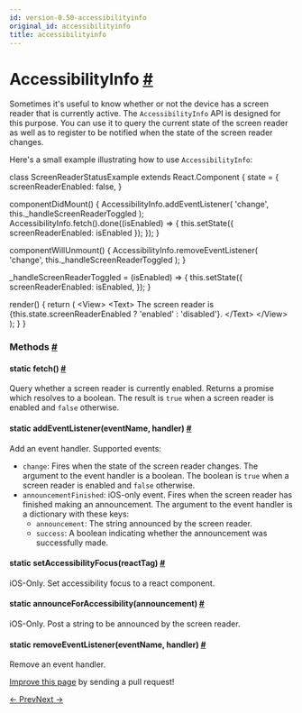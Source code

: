 ```yaml
---
id: version-0.50-accessibilityinfo
original_id: accessibilityinfo
title: accessibilityinfo
---
```

<a id="content"></a><h1><a class="anchor" name="accessibilityinfo"></a>AccessibilityInfo <a class="hash-link" href="docs/accessibilityinfo.html#accessibilityinfo">#</a></h1><div><div><p>Sometimes it's useful to know whether or not the device has a screen reader that is currently active. The
<code>AccessibilityInfo</code> API is designed for this purpose. You can use it to query the current state of the
screen reader as well as to register to be notified when the state of the screen reader changes.</p><p>Here's a small example illustrating how to use <code>AccessibilityInfo</code>:</p><div class="prism language-javascript"><span class="token keyword">class</span> <span class="token class-name">ScreenReaderStatusExample</span> <span class="token keyword">extends</span> <span class="token class-name">React<span class="token punctuation">.</span>Component</span> <span class="token punctuation">{</span>
  state <span class="token operator">=</span> <span class="token punctuation">{</span>
    screenReaderEnabled<span class="token punctuation">:</span> <span class="token boolean">false</span><span class="token punctuation">,</span>
  <span class="token punctuation">}</span>

  <span class="token function">componentDidMount</span><span class="token punctuation">(</span><span class="token punctuation">)</span> <span class="token punctuation">{</span>
    AccessibilityInfo<span class="token punctuation">.</span><span class="token function">addEventListener</span><span class="token punctuation">(</span>
      <span class="token string">'change'</span><span class="token punctuation">,</span>
      <span class="token keyword">this</span><span class="token punctuation">.</span>_handleScreenReaderToggled
    <span class="token punctuation">)</span><span class="token punctuation">;</span>
    AccessibilityInfo<span class="token punctuation">.</span><span class="token function">fetch</span><span class="token punctuation">(</span><span class="token punctuation">)</span><span class="token punctuation">.</span><span class="token function">done</span><span class="token punctuation">(</span><span class="token punctuation">(</span>isEnabled<span class="token punctuation">)</span> <span class="token operator">=&gt;</span> <span class="token punctuation">{</span>
      <span class="token keyword">this</span><span class="token punctuation">.</span><span class="token function">setState</span><span class="token punctuation">(</span><span class="token punctuation">{</span>
        screenReaderEnabled<span class="token punctuation">:</span> isEnabled
      <span class="token punctuation">}</span><span class="token punctuation">)</span><span class="token punctuation">;</span>
    <span class="token punctuation">}</span><span class="token punctuation">)</span><span class="token punctuation">;</span>
  <span class="token punctuation">}</span>

  <span class="token function">componentWillUnmount</span><span class="token punctuation">(</span><span class="token punctuation">)</span> <span class="token punctuation">{</span>
    AccessibilityInfo<span class="token punctuation">.</span><span class="token function">removeEventListener</span><span class="token punctuation">(</span>
      <span class="token string">'change'</span><span class="token punctuation">,</span>
      <span class="token keyword">this</span><span class="token punctuation">.</span>_handleScreenReaderToggled
    <span class="token punctuation">)</span><span class="token punctuation">;</span>
  <span class="token punctuation">}</span>

  _handleScreenReaderToggled <span class="token operator">=</span> <span class="token punctuation">(</span>isEnabled<span class="token punctuation">)</span> <span class="token operator">=&gt;</span> <span class="token punctuation">{</span>
    <span class="token keyword">this</span><span class="token punctuation">.</span><span class="token function">setState</span><span class="token punctuation">(</span><span class="token punctuation">{</span>
      screenReaderEnabled<span class="token punctuation">:</span> isEnabled<span class="token punctuation">,</span>
    <span class="token punctuation">}</span><span class="token punctuation">)</span><span class="token punctuation">;</span>
  <span class="token punctuation">}</span>

  <span class="token function">render</span><span class="token punctuation">(</span><span class="token punctuation">)</span> <span class="token punctuation">{</span>
    <span class="token keyword">return</span> <span class="token punctuation">(</span>
      <span class="token operator">&lt;</span>View<span class="token operator">&gt;</span>
        <span class="token operator">&lt;</span>Text<span class="token operator">&gt;</span>
          The screen reader is <span class="token punctuation">{</span><span class="token keyword">this</span><span class="token punctuation">.</span>state<span class="token punctuation">.</span>screenReaderEnabled <span class="token operator">?</span> <span class="token string">'enabled'</span> <span class="token punctuation">:</span> <span class="token string">'disabled'</span><span class="token punctuation">}</span><span class="token punctuation">.</span>
        <span class="token operator">&lt;</span><span class="token operator">/</span>Text<span class="token operator">&gt;</span>
      <span class="token operator">&lt;</span><span class="token operator">/</span>View<span class="token operator">&gt;</span>
    <span class="token punctuation">)</span><span class="token punctuation">;</span>
  <span class="token punctuation">}</span>
<span class="token punctuation">}</span></div></div><span><h3><a class="anchor" name="methods"></a>Methods <a class="hash-link" href="docs/accessibilityinfo.html#methods">#</a></h3><div class="props"><div class="prop"><h4 class="methodTitle"><a class="anchor" name="fetch"></a><span class="methodType">static </span>fetch<span class="methodType">()</span> <a class="hash-link" href="docs/accessibilityinfo.html#fetch">#</a></h4><div><p>Query whether a screen reader is currently enabled. Returns a promise which
resolves to a boolean. The result is <code>true</code> when a screen reader is enabled
and <code>false</code> otherwise.</p></div></div><div class="prop"><h4 class="methodTitle"><a class="anchor" name="addeventlistener"></a><span class="methodType">static </span>addEventListener<span class="methodType">(eventName, handler)</span> <a class="hash-link" href="docs/accessibilityinfo.html#addeventlistener">#</a></h4><div><p>Add an event handler. Supported events:</p><ul><li><code>change</code>: Fires when the state of the screen reader changes. The argument
to the event handler is a boolean. The boolean is <code>true</code> when a screen
reader is enabled and <code>false</code> otherwise.</li><li><code>announcementFinished</code>: iOS-only event. Fires when the screen reader has
finished making an announcement. The argument to the event handler is a dictionary
with these keys:<ul><li><code>announcement</code>: The string announced by the screen reader.</li><li><code>success</code>: A boolean indicating whether the announcement was successfully made.</li></ul></li></ul></div></div><div class="prop"><h4 class="methodTitle"><a class="anchor" name="setaccessibilityfocus"></a><span class="methodType">static </span>setAccessibilityFocus<span class="methodType">(reactTag)</span> <a class="hash-link" href="docs/accessibilityinfo.html#setaccessibilityfocus">#</a></h4><div><p>iOS-Only. Set accessibility focus to a react component.</p></div></div><div class="prop"><h4 class="methodTitle"><a class="anchor" name="announceforaccessibility"></a><span class="methodType">static </span>announceForAccessibility<span class="methodType">(announcement)</span> <a class="hash-link" href="docs/accessibilityinfo.html#announceforaccessibility">#</a></h4><div><p>iOS-Only. Post a string to be announced by the screen reader.</p></div></div><div class="prop"><h4 class="methodTitle"><a class="anchor" name="removeeventlistener"></a><span class="methodType">static </span>removeEventListener<span class="methodType">(eventName, handler)</span> <a class="hash-link" href="docs/accessibilityinfo.html#removeeventlistener">#</a></h4><div><p>Remove an event handler.</p></div></div></div></span></div><p class="edit-page-block"><a target="_blank" href="https://github.com/facebook/react-native/blob/master/Libraries/Components/AccessibilityInfo/AccessibilityInfo.ios.js">Improve this page</a> by sending a pull request!</p><div class="docs-prevnext"><a class="docs-prev" href="docs/webview.html#content">← Prev</a><a class="docs-next" href="docs/actionsheetios.html#content">Next →</a></div>